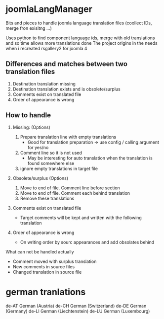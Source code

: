 # joomlaLangManager
Bits and pieces to handle joomla language translation files (coollect IDs, merge fron exisitng ...)

Uses python to find component language ids, merge with old translations and so time allows more translations done
The project origins in the needs when i recreated rsgallery2 for joomla 4

## Differences and matches between two translation files

1) Destination translation missing
2) Destination translation exists and is obsolete/surplus
3) Comments exist on translated file
4) Order of appearance is wrong

## How to handle

1) Missing: (Options)

   1) Prepare translation line with empty translations
      - Good for translation preparation -> use config / calling argument for yes/no
   2) Comment line so it is not used
      * May be interesting for auto translation when the translation is found somewhere else
   3) ignore empty translations in target file

2) Obsolete/surplus (Options)
   1) Move to end of file. Comment line before section
   2) Move to end of file. Comment each behind translation
   3) Remove these translations

3) Comments exist on translated file
   * Target comments will be kept and written with the following translation

4) Order of appearance is wrong
   * On writing order by sourc appearances and add obsolates behind

What can not be handled actually
* Comment moved with surplus translation
* New comments in source files
* Changed translation in source file

# german tranlations

de-AT	German (Austria)
de-CH	German (Switzerland)
de-DE	German (Germany)
de-LI	German (Liechtenstein)
de-LU	German (Luxembourg)
